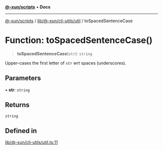 [**@-xun/scripts**](../../../../../README.md) • **Docs**

***

[@-xun/scripts](../../../../../README.md) / [lib/@-xun/cli-utils/util](../README.md) / toSpacedSentenceCase

# Function: toSpacedSentenceCase()

> **toSpacedSentenceCase**(`str`): `string`

Upper-cases the first letter of `str` wrt spaces (underscores).

## Parameters

• **str**: `string`

## Returns

`string`

## Defined in

[lib/@-xun/cli-utils/util.ts:11](https://github.com/Xunnamius/xscripts/blob/d6d7a7ba960d4afbaeb1cb7202a4cb4c1a4e6c33/lib/@-xun/cli-utils/util.ts#L11)
